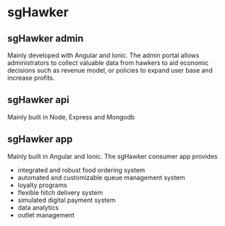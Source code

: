 # sgHawker

## sgHawker admin
Mainly developed with Angular and Ionic.
The admin portal allows administrators to collect valuable data from hawkers to aid economic decisions such as revenue model, or policies to expand user base and increase profits.

## sgHawker api
Mainly built in Node, Express and Mongodb

## sgHawker app
Mainly built in Angular and Ionic.
The sgHawker consumer app provides 
- integrated and robust food ordering system 
- automated and customizable queue management system
- loyalty programs
- flexible hitch delivery system
- simulated digital payment system
- data analytics
- outlet management 
